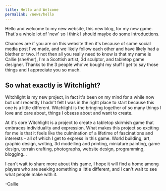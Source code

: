 ```yaml
---
title: Hello and Welcome
permalink: /news/hello
---
```


Hello and welcome to my new website, this new blog, for my new game. That's a whole lot of 'new' so I think I should maybe do some introductions.

Chances are if you are on this website then it's because of some social media post I've made, and we likely follow each other and have likely had a blether or two. If not then all you really need to know is that my name is Callie (she/her), I'm a Scottish artist, 3d sculptor, and tabletop game designer. Thanks to the 3 people who've bought my stuff I get to say those things and I appreciate you so much.

<!-- more -->

## So what exactly is Witchlight?

Witchlight is my new project, in fact it's been on my mind for a while now but until recently I hadn't felt I was in the right place to start because this one is a little different. Witchlight is the bringing together of so many things I love and care about, things I obsess about and want to create.

At it's core Witchlight is a project to create a tabletop skirmish game that embraces individuality and expression. What makes this project so exciting for me is that it feels like the culmination of a lifetime of fascinations and interests - all of which I get to express in this game. World building, art, graphic design, writing, 3d modelling and printing, miniature painting, game design, terrain crafting, photographs, website design, programming, blogging...

I can't wait to share more about this game, I hope it will find a home among players who are seeking something a little different, and I can't wait to see what people make with it.

-Callie
